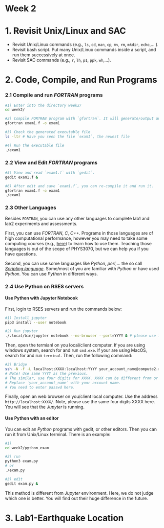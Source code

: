 Week 2
======

# 1. Revisit Unix/Linux and SAC
- Revisit Unix/Linux commands (e.g., `ls`, `cd`, `man`, `cp`, `mv`, `rm`, `mkdir`, `echo`,... ).
- Revisit bash script. Put many Unix/Linux commands inside a script, and run them successively at once.
- Revisit SAC commands (e.g., `r`, `lh`, `p1`, `ppk`, `wh`,...).

# 2. Code, Compile, and Run Programs
### 2.1 Compile and run *FORTRAN* programs
```bash
#1) Enter into the directory week2/
cd week2/

#2) Compile FORTRAN program with `gfortran`. It will generate/output an executable file `exam1`
gfortran exam1.f -o exam1

#3) Check the generated executable file
ls -ltr # Have you seen the file `exam1`, the newest file

#4) Run the executable file
./exam1
```
### 2.2 View and Edit *FORTRAN* programs  
```bash
#5) View and read `exam1.f` with `gedit`.
gedit exam1.f &

#6) After edit and save `exam1.f`, you can re-compile it and run it.
gfortran exam1.f -o exam1
./exam1
```

### 2.3 Other Languages
Besides `FORTRAN`, you can use any other languages to complete lab1 and lab2 experiments and assessments. 

First, you can use *FORTRAN*, *C*, *C++*. Programs in those languages are of high computational performance, however you may need to take some computing courses (e.g., [here](https://www.coursera.org/learn/c-for-everyone)) to learn how to use them. Teaching those languages is out of the scope of PHYS3070, but we can help you if you have questions.

Second, you can use some languages like *Python*, *perl*,... the so call [*Scripting language*](https://en.wikipedia.org/wiki/Scripting_language). Some/most of you are familiar with *Python* or have used *Python*. You can use *Python* in different ways.

### 2.4 Use Python on RSES servers
#### Use Python with Jupyter Notebook

First, login to RSES servers and run the commands below:
```bash
#1) Install jupyter
pip3 install --user notebook 

#2) Run jupyter
./.local/bin/jupyter notebook --no-browser --port=YYYY & # please use four digits for YYYY, e.g., 3421
```

Then, open the termianl on you local/client computer. If you are using windows system, search for and run `cmd.exe`. If your are using MacOS, search for and run `terminal`. Then, run the following command:
```bash
#3) Bridge
ssh -N -f -L localhost:XXXX:localhost:YYYY your_account_name@compute2.rses.anu.edu.au
# Note! Use same YYYY as the previous. 
# The similar, use four digits for XXXX. XXXX can be different from or the same as YYYY.
# Replace `your_account_name` with your account name.
# You need to enter passwd here.
```

Finally, open an web browser on you/client local computer. Use the address `http://localhost:XXXX/`. Note, please use the same four digits XXXX here. You will see that the *Jupyter* is running.

#### Use Python with an editor
You can edit an *Python* programs with gedit, or other editors. Then you can run it from Unix/Linux terminal. There is an example:
```bash
#1) 
cd week2/python_exam

#2) run 
python3 exam.py
# or
./exam.py

#3) edit
gedit exam.py &
```

This method is different from *Jupyter* environment. Here, we do not judge which one is better. You will find out their huge difference in the future.

# 3. Lab1-Earthquake Location
